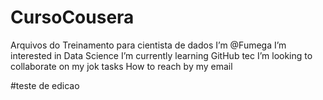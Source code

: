 # CursoCousera
Arquivos do Treinamento para cientista de dados
I’m @Fumega
I’m interested in Data Science
I’m currently learning GitHub tec
I’m looking to collaborate on my jok tasks
 How to reach by my email

#teste de edicao
